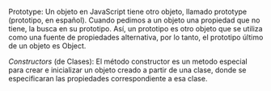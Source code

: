 Prototype: Un objeto en JavaScript tiene otro objeto, llamado prototype (prototipo, en español). Cuando pedimos a un objeto una propiedad que no tiene, la busca en su prototipo. Así, un prototipo es otro objeto que se utiliza como una fuente de propiedades alternativa, por lo tanto, el prototipo último de un objeto es Object.

_Constructors_ (de Clases): El método constructor es un metodo especial para crear e inicializar un objeto creado a partir de una clase, donde se especificaran las propiedades correspondiente a esa clase.
